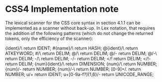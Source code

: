 # CSS4 Implementation note

The lexical scanner for the CSS core syntax in section 4.1.1 can be implemented as a scanner without back-up. In Lex notation, that requires the addition of the following patterns (which do not change the returned tokens, only the efficiency of the scanner):

{ident}/\\          return IDENT;
#{name}/\\          return HASH;
@{ident}/\\         return ATKEYWORD;
#/\\                return DELIM;
@/\\                return DELIM;
@/-                 return DELIM;
@/-\\               return DELIM;
-/\\                return DELIM;
-/-                 return DELIM;
\</!                return DELIM;
\</!-               return DELIM;
{num}{ident}/\\     return DIMENSION;
{num}/\\            return NUMBER;
{num}/-             return NUMBER;
{num}/-\\           return NUMBER;
[0-9]+/\.           return NUMBER;
u/\+                return IDENT;
u\+[0-9a-f?]{1,6}/- return UNICODE_RANGE;